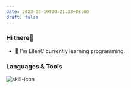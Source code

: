 ```yaml
---
date: 2023-08-19T20:21:33+08:00
draft: false
---
```

### Hi there👋
- 🌱 I’m EilenC currently learning programming.
### Languages & Tools
![skill-icon](https://skillicons.dev/icons?i=go,php,kotlin,java,spring,tensorflow,pytorch,rust,docker,haskell,kubernetes,zig&theme=light)